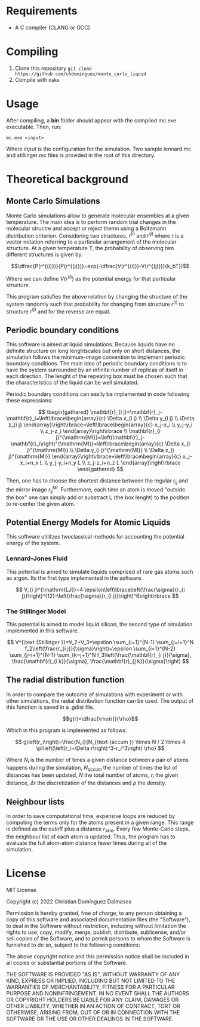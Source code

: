 
# Requirements
* A C compiler (CLANG or GCC)

# Compiling
1.  Clone this repository 
`git clone https://github.com/chdominguez/monte_carlo_liquid`
2. Compile with
`make`

# Usage
After compiling, a **bin** folder should appear with the compiled mc.exe executable. Then, run: 

`mc.exe <input>` 

Where *input* is the configuration for the simulation. Two sample lennard.mc and stillinger.mc files is provided in the root of this directory.

# Theoretical background
## Monte Carlo Simulations
Monte Carlo simulations allow to generate molecular ensembles at a given temperature. The main idea is to perform random trial changes in the molecular structre and accept or reject themn using a Boltzmann distribution criterion. Considering two structures, $r^{(i)}$ and $r^{(j)}$ where $r$ is a vector notation referring to a particular arrangement of the molecular structure. At a given temperature T, the probability of observing two different structures is given by: 

$$\dfrac{P(r^{(i)})}{P(r^{(j)})}=exp(-\dfrac{V(r^{(i)})-V(r^{(j)})}{k_bT})$$

Where we can define $V(r^{(i)})$ as the potential energy for that particular structure.

This program satisfies the above relation by changing the structure of the system randomly such that probability for changing from structure $r^{(i)}$ to structure $r^{(j)}$ and for the reverse are equal. 

## Periodic boundary conditions
This software is aimed at liquid simulations. Because liquids have no definite structure on long lenghtscales but only on short distances, the simulation follows the minimum-image convention to implement periodic boundary conditions. The main idea of periodic boundary conditions is to have the system surrounded by an infinite number of replicas of itself in each direction. The lenght of the repeating box must be chosen such that the characteristics of the liquid can be well simulated.

Periodic boundary conditions can easily be implemented in code following these expressions:

$$
\begin{gathered}
\mathbf{r}_{i j}=\mathbf{r}_j-\mathbf{r}_i=\left\lbrace\begin{array}{c}
\Delta x_{i j} \\
\Delta y_{i j} \\
\Delta z_{i j}
\end{array}\right\rbrace=\left\lbrace\begin{array}{c}
x_j-x_i \\
y_j-y_i \\
z_j-z_i
\end{array}\right\rbrace \\
\mathbf{r}_{i j}^{\mathrm{MI}}=\left(\mathbf{r}_j-\mathbf{r}_i\right)^{\mathrm{MI}}=\left\lbrace\begin{array}{c}
\Delta x_{i j}^{\mathrm{MI}} \\
\Delta y_{i j}^{\mathrm{MI}} \\
\Delta z_{i j}^{\mathrm{MI}}
\end{array}\right\rbrace=\left\lbrace\begin{array}{c}
x_j-x_i+n_x L \\
y_j-y_i+n_y L \\
z_j-z_i+n_z L
\end{array}\right\rbrace
\end{gathered}
$$

Then, one has to choose the shortest distance between the regular $r_{ij}$ and the mirror image $r_{ij}^{MI}$. Furthermore, each time an atom is moved "outside the box" one can simply add or substract L (the box lenght) to the position to re-center the given atom.

## Potential Energy Models for Atomic Liquids

This software utilitzes twoclassical methods for accounting the potential energy of the system.

### Lennard-Jones Fluid
This potential is aimed to simulate liquids comprised of rare gas atoms such as argon. Its the first type implemented in the software.

$$
V_{i j}^{\mathrm{LJ}}=4 \epsilon\left\lbrace\left(\frac{\sigma}{r_{i j}}\right)^{12}-\left(\frac{\sigma}{r_{i j}}\right)^6\right\rbrace
$$

### The Stillinger Model
This potential is aimed to model liquid silicon, the second type of simulation implemented in this software.

$$
V^{\text {Stillinger }}=V_2+V_3=\epsilon \sum_{i=1}^{N-1} \sum_{j=i+1}^N f_2\left(\frac{r_{i j}}{\sigma}\right)+\epsilon \sum_{i=1}^{N-2} \sum_{j=i+1}^{N-1} \sum_{k=j+1}^N f_3\left(\frac{\mathbf{r}_{i j}}{\sigma}, \frac{\mathbf{r}_{i k}}{\sigma}, \frac{\mathbf{r}_{j k}}{\sigma}\right)
$$

## The radial distribution function
In order to compare the outcome of simulations with experiment or with other simulations, the radial distribution function can be used. The output of this function is saved in a .gdist file.

$$g(r)=\dfrac{\rho(r)}{\rho}$$

Which in this program is implemented as follows:

$$
g\left(r_i\right)=\frac{N_i}{N_{\text {accum }} \times N / 2 \times 4 \pi\left(\left(r_i+\Delta r\right)^3-r_i^3\right) \rho}
$$

Where $N_i$ is the number of times a given distance between a pair of atoms happens during the simulation, $N_{accum}$ the number of times the list of distances has been updated, $N$ the total number of atoms, $r_i$ the given distance, $\Delta r$ the discretization of the distances and $\rho$ the density.

## Neighbour lists
In order to save computational time, expensive loops are reduced by computing the terms only for the atoms present in a given range. This range is defined as the cutoff plus a distance $r_{skin}$. Every few Monte-Carlo steps, the neighbour list of each atom is updated. Thus, the program has to evaluate the full atom-atom distance fewer times during all of the simulation.

# License
MIT License

Copyright (c) 2022 Christian Domínguez Dalmases

Permission is hereby granted, free of charge, to any person obtaining a copy of this software and associated documentation files (the "Software"), to deal in the Software without restriction, including without limitation the rights to use, copy, modify, merge, publish, distribute, sublicense, and/or sell copies of the Software, and to permit persons to whom the Software is furnished to do so, subject to the following conditions:

The above copyright notice and this permission notice shall be included in all copies or substantial portions of the Software.

THE SOFTWARE IS PROVIDED "AS IS", WITHOUT WARRANTY OF ANY KIND, EXPRESS OR IMPLIED, INCLUDING BUT NOT LIMITED TO THE WARRANTIES OF MERCHANTABILITY, FITNESS FOR A PARTICULAR PURPOSE AND NONINFRINGEMENT. IN NO EVENT SHALL THE AUTHORS OR COPYRIGHT HOLDERS BE LIABLE FOR ANY CLAIM, DAMAGES OR OTHER LIABILITY, WHETHER IN AN ACTION OF CONTRACT, TORT OR OTHERWISE, ARISING FROM, OUT OF OR IN CONNECTION WITH THE SOFTWARE OR THE USE OR OTHER DEALINGS IN THE SOFTWARE.
